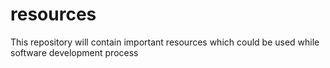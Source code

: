 # resources
This repository will contain important resources which could be used while software development process
